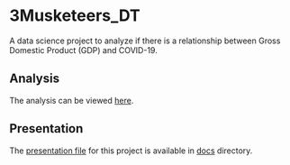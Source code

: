 # 3Musketeers_DT
A data science project to analyze if there is a relationship between Gross Domestic Product (GDP) and COVID-19.

## Analysis
The analysis can be viewed [here](analysis.md).

## Presentation
The [presentation file](docs/presentation.pdf) for this project is available in [docs](docs/) directory.